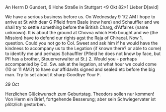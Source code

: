 An Herrn D Gundert, 6 Hohe Straße in Stuttgart
 <9 Okt 82>1
Lieber D[avid]

We have a serious business before us. On Wednesday 9 1/2 AM I hope to arrive at St with dear G Pfleid from Basle (now here) and Schauffler and we shall try to settle something before the British Charg‚ d'Affaires (name unknown). It is about the ground at Chovva which Heb bought and we (the Mission) have to defend our rights agst the Raja of Chiracal. Now 1. question. Could you not go to Col. Sweet and ask him if he would have the kindness to accompany us to the Legation (if known there? or able to come) to identify me and perhaps Schauffler (Pfleid he does not know by face, but Pfl has a brother, Steuerverwalter at St.) 2. Would you - perhaps accompanied by Col. Sw. ask at the legation, at what hour we could come (10 or 11 AM.?) to have our affidavits signed and sealed etc before the big man. Try to set about it sharp
 Goodbye Your F.



 29 Oct

Herzlichen Glückwunsch zum Geburtstag. Theodors sollen nur kommen! 
Von Herm ein Brief, fortgehende Besserung; aber sein Schwiegervater ist plötzlich gestorben.
